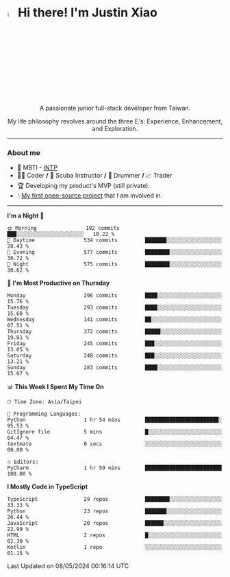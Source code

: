 # <img src="https://media.giphy.com/media/hvRJCLFzcasrR4ia7z/giphy.gif" width="5%">Hi there! I'm Justin Xiao
<p align="center">A passionate junior full-stack developer from Taiwan.  </p>
<p align="center">My life philosophy revolves around the three E's: Experience, Enhancement, and Exploration.</p>

---
### About me
- 👀 MBTI - [INTP](https://www.16personalities.com/intp-personality)
- 👨‍💻 Coder **/** 🤿 Scuba Instructor **/** 🥁 Drummer **/** 📈 Trader
- 🏆 Developing my product's MVP (still private).
- 💧 [My first open-source project](https://github.com/Game-as-a-Service/Game-Lobby-Web) that I am involved in.

---
<!--START_SECTION:waka-->
**I'm a Night 🦉** 

```text
🌞 Morning                192 commits         ███░░░░░░░░░░░░░░░░░░░░░░   10.22 % 
🌆 Daytime                534 commits         ███████░░░░░░░░░░░░░░░░░░   28.43 % 
🌃 Evening                577 commits         ████████░░░░░░░░░░░░░░░░░   30.72 % 
🌙 Night                  575 commits         ████████░░░░░░░░░░░░░░░░░   30.62 % 
```
📅 **I'm Most Productive on Thursday** 

```text
Monday                   296 commits         ████░░░░░░░░░░░░░░░░░░░░░   15.76 % 
Tuesday                  293 commits         ████░░░░░░░░░░░░░░░░░░░░░   15.60 % 
Wednesday                141 commits         ██░░░░░░░░░░░░░░░░░░░░░░░   07.51 % 
Thursday                 372 commits         █████░░░░░░░░░░░░░░░░░░░░   19.81 % 
Friday                   245 commits         ███░░░░░░░░░░░░░░░░░░░░░░   13.05 % 
Saturday                 248 commits         ███░░░░░░░░░░░░░░░░░░░░░░   13.21 % 
Sunday                   283 commits         ████░░░░░░░░░░░░░░░░░░░░░   15.07 % 
```


📊 **This Week I Spent My Time On** 

```text
🕑︎ Time Zone: Asia/Taipei

💬 Programming Languages: 
Python                   1 hr 54 mins        ████████████████████████░   95.53 % 
GitIgnore file           5 mins              █░░░░░░░░░░░░░░░░░░░░░░░░   04.47 % 
textmate                 0 secs              ░░░░░░░░░░░░░░░░░░░░░░░░░   00.00 % 

🔥 Editors: 
PyCharm                  1 hr 59 mins        █████████████████████████   100.00 % 
```

**I Mostly Code in TypeScript** 

```text
TypeScript               29 repos            ████████░░░░░░░░░░░░░░░░░   33.33 % 
Python                   23 repos            ███████░░░░░░░░░░░░░░░░░░   26.44 % 
JavaScript               20 repos            ██████░░░░░░░░░░░░░░░░░░░   22.99 % 
HTML                     2 repos             █░░░░░░░░░░░░░░░░░░░░░░░░   02.30 % 
Kotlin                   1 repo              ░░░░░░░░░░░░░░░░░░░░░░░░░   01.15 % 
```




 Last Updated on 08/05/2024 00:16:14 UTC
<!--END_SECTION:waka-->
